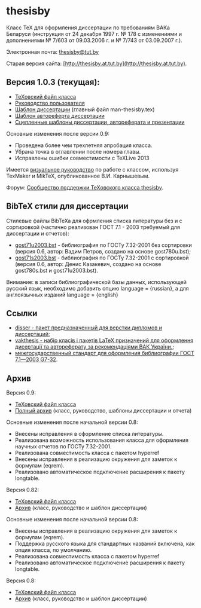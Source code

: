 # thesisby
Класс TeX для оформления диссертации по требованиям ВАКа Беларуси (инструкция от 24 декабря 1997 г. № 178 с изменениями и дополнениями № 7/603 от 09.03.2006 г. и № 7/743 от 03.09.2007 г.).

Электронная почта: thesisby@tut.by

Старая версия сайта: [http://thesisby.at.tut.by](http://thesisby.at.tut.by).

## Версия 1.0.3 (текущая):

* [ТеХовский файл класса](https://github.com/belgraviton/thesisby/releases/download/v1.0.3/thesisby.cls)
* [Руководство пользователя](https://github.com/belgraviton/thesisby/releases/download/v1.0.3/man-thesisby.pdf)
* [Шаблон диссертации](https://github.com/belgraviton/thesisby/archive/v1.0.3.zip) (главный файл man-thesisby.tex)
* [Шаблон автореферта диссертации](https://github.com/belgraviton/thesisby/releases/download/v1.0.3/AbstractPhD.tex)
* [Сцепленные шаблоны диссертации, автореферата и презентации](https://github.com/belgraviton/thesisby/releases/download/v1.0.3/thesis_template_complex_v1.zip)
 
Основные изменения после версии 0.9:

* Проведена более чем трехлетняя апробация класса.
* Убрана точка в оглавлении после номера главы.
* Исправлены ошибки совместимости с TeXLive 2013
 
Имеется [визуальное руководство](http://piohelp.ru/myfiles/miktex2/petrov.html) по работе с классом, используя TexMaker и MikTeX, опубликованное В.И. Карнышевым.

Форум: [Сообщество поддержки TeXовского класса thesisby](http://thesisby.livejournal.com/).

## BibTeX стили для диссертации

Cтилевые файлы BibTeXa для офрмления списка литературы без и с сортировкой (частично реализован ГОСТ 7.1 - 2003 требуемый для диссертации и отчетов):
* [gost71u2003.bst](https://github.com/belgraviton/thesisby/releases/download/v1.0/gost71u2003.bst) - библиография по ГОСТу 7.32-2001 без сортировки (версия 0.6, автор: Вадим Петров, создано на основе gost780u.bst);
* [gost71s2003.bst](https://github.com/belgraviton/thesisby/releases/download/v1.0/gost71s2003.bst) - библиография по ГОСТу 7.32-2001 с сортировкой (версия 0.6, автор: Денис Казакевич, создано на основе gost780s.bst и gost71u2003.bst).

Внимание: в записи библиографической базы данных, использующей русский язык, необходимо добавить опцию language = {russian}, а для англоязычных изданий language = {english} 

## Ссылки
* [disser - пакет предназначенный для верстки дипломов и диссертаций](http://www.ctan.org/tex-archive/macros/latex/contrib/disser/);
* [vakthesis - набір класів і пакетів LaTeX призначений для оформлення дисертації та автореферату за рекомендаціями ВАК України.](http://www.imath.kiev.ua/~baranovskyi/tex/vakthesis/);
* [межгосударственный стандарт для оформления библиографии ГОСТ 7.1—2003 G7-32](https://ru.wikisource.org/wiki/%D0%93%D0%9E%D0%A1%D0%A2_7.1%E2%80%942003).

## Архив

Версия 0.9:

* [ТеХовский файл класса](https://github.com/belgraviton/thesisby/releases/download/v0.9/thesisby.cls)
* [Полный архив](https://github.com/belgraviton/thesisby/archive/v0.9.zip) (класс, руководство, шаблоны диссертации и отчета)
 
Основные изменения после начальной версии 0.8:

* Внесены исправления в оформление списка литературы.
* Реализована возможность использования класса для оформления научных отчетов по ГОСТу 7.32-2001.
* Реализована совместимость класса с пакетом hyperref
* Внесены исправления в реализацию окружения для заметок к формулам (eqrem).
* Реализовано автоматическое подключение расширения к пакету longtable.
 
Версия 0.82:

* [ТеХовский файл класса](https://github.com/belgraviton/thesisby/releases/download/v0.8.2/thesisby.cls)
* [Архив](https://github.com/belgraviton/thesisby/archive/v0.8.2.zip) (класс, руководство и шаблон диссертации)

Основные изменения после начальной версии 0.8:

* Внесены исправления в реализацию окружения для заметок к формулам (eqrem).
* Поддержка русского языка для стандартных названий включена, как опция класса, по умолчанию.
* Реализована совместимость класса с пакетом hyperref
* Реализовано автоматическое подключение расширения к пакету longtable.

Версия 0.8:

* [ТеХовский файл класса](https://github.com/belgraviton/thesisby/releases/download/v0.8/thesisby.cls)
* [Архив](https://github.com/belgraviton/thesisby/archive/v0.8.zip) (класс, руководство и шаблон диссертации)



